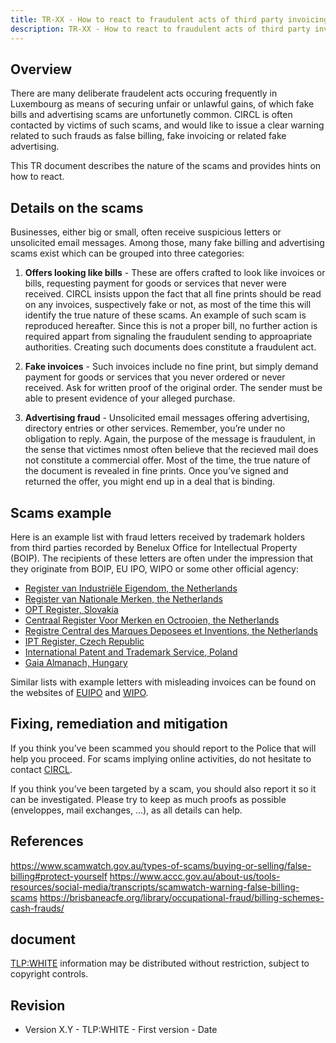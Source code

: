 ```yaml
---
title: TR-XX - How to react to fraudulent acts of third party invoicing or requesting funds without showing any purchase order
description: TR-XX - How to react to fraudulent acts of third party invoicing or requesting funds without showing any purchase order
---
```


Overview
--------

There are many deliberate fraudelent acts occuring frequently in Luxembourg as means of securing unfair or unlawful gains, of which fake bills and advertising scams are unfortunetly common. CIRCL is often contacted by victims of such scams, and would like to issue a clear warning related to such frauds as false billing, fake invoicing or related fake advertising.

This TR document describes the nature of the scams and provides hints on how to react.

Details on the scams
----------------------------

Businesses, either big or small, often receive suspicious letters or unsolicited email messages. Among those, many fake billing and advertising scams exist which can be grouped into three categories:

1. **Offers looking like bills** - 
These are offers crafted to look like invoices or bills, requesting payment for goods or services that never were received. CIRCL insists uppon the fact that all fine prints should be read on any invoices, suspectively fake or not, as most of the time this will identify the true nature of these scams. An example of such scam is reproduced hereafter. Since this is not a proper bill, no further action is required appart from signaling the fraudulent sending to approapriate authorities. Creating such documents does constitute a fraudulent act.

2. **Fake invoices** - 
Such invoices include no fine print, but simply demand payment for goods or services that you never ordered or never received. Ask for written proof of the original order. The sender must be able to present evidence of your alleged purchase.

3. **Advertising fraud** - 
Unsolicited email messages offering advertising, directory entries or other services. Remember, you’re under no obligation to reply. Again, the purpose of the message is fraudulent, in the sense that victimes nmost often believe that the recieved mail does not constitute a commercial offer. Most of the time, the true nature of the document is revealed in fine prints. Once you’ve signed and returned the offer, you might end up in a deal that is binding.



Scams example
----------------------------
Here is an example list with fraud letters received by trademark holders from third parties recorded by Benelux Office for Intellectual Property (BOIP). The recipients of these letters are often under the impression that they originate from BOIP, EU IPO, WIPO or some other official agency:

- [Register van Industriële Eigendom, the Netherlands](https://www.boip.int/wps/wcm/connect/www/b324e626-f64f-4f1c-98d3-1e01f01414ab/Reg+IE.pdf?MOD=AJPERES)
- [Register van Nationale Merken, the Netherlands](https://www.boip.int/wps/wcm/connect/www/ce3ea6cd-93cd-41cc-9d7f-d95072948692/Reg+Nat+Merken.pdf?MOD=AJPERES)
- [OPT Register, Slovakia](https://www.boip.int/wps/wcm/connect/www/0d2857f6-f880-4c49-9a6d-2e19fba446a1/OPT+register.pdf?MOD=AJPERES)
- [Centraal Register Voor Merken en Octrooien, the Netherlands](https://www.boip.int/wps/wcm/connect/www/12392c76-a3d7-4f8d-ab82-28a05f232a52/CRMO.pdf?MOD=AJPERES)
- [Registre Central des Marques Deposees et Inventions, the Netherlands](https://www.boip.int/wps/wcm/connect/www/588a8ab3-c037-4b0e-861b-c9bf5db83883/RCdMDeI.pdf?MOD=AJPERES)
- [IPT Register, Czech Republic](https://www.boip.int/wps/wcm/connect/www/39046a65-4fc0-4793-8cf4-785d99f5ab39/IPT+Register.pdf?MOD=AJPERES)
- [International Patent and Trademark Service, Poland](https://www.boip.int/wps/wcm/connect/www/2b940c93-b826-4363-995a-be3327680ac8/IPTS+%281%29.pdf?MOD=AJPERES)
- [Gaia Almanach, Hungary](https://www.boip.int/wps/wcm/connect/www/d90298d3-f08b-4c9f-a92f-2bd2979aa6f2/Gaia+Almanach.pdf?MOD=AJPERES)

Similar lists with example letters with misleading invoices can be found on the websites of [EUIPO](https://euipo.europa.eu/ohimportal/en/misleading-invoices) and [WIPO](http://www.wipo.int/madrid/en/fees/invoices_2015.html). 

Fixing, remediation and mitigation
----------------------------------

If you think you’ve been scammed you should report to the Police that will help you proceed. For scams implying online activities, do not hesitate to contact [CIRCL](mailto:info@circl.lu).

If you think you’ve been targeted by a scam, you should also report it so it can be investigated. Please try to keep as much proofs as possible (enveloppes, mail exchanges, ...), as all details can help.


References
----------
https://www.scamwatch.gov.au/types-of-scams/buying-or-selling/false-billing#protect-yourself
https://www.accc.gov.au/about-us/tools-resources/social-media/transcripts/scamwatch-warning-false-billing-scams
https://brisbaneacfe.org/library/occupational-fraud/billing-schemes-cash-frauds/

document
-------------------------------

[TLP:WHITE](/pub/traffic-light-protocol/) information may be distributed without restriction, subject to copyright controls.


Revision
--------

- Version X.Y - TLP:WHITE - First version - Date

